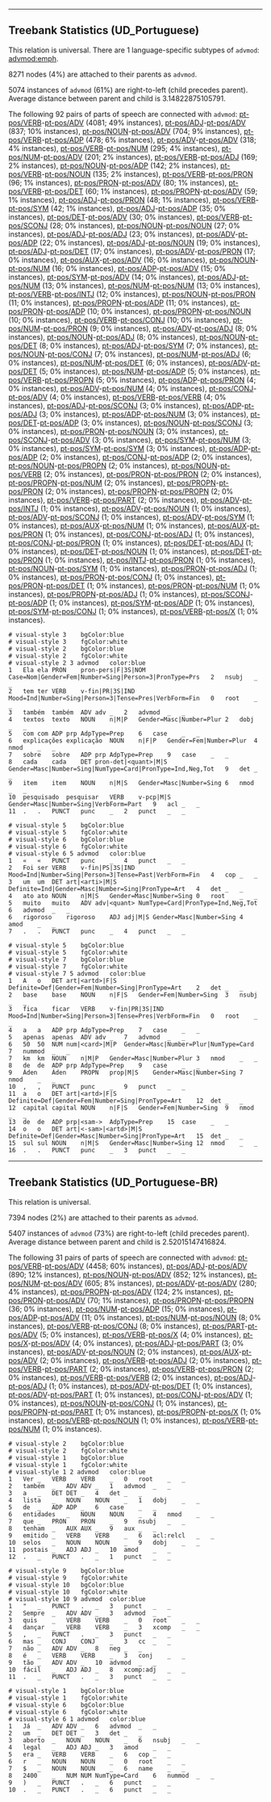 

--------------------------------------------------------------------------------

## Treebank Statistics (UD_Portuguese)

This relation is universal.
There are 1 language-specific subtypes of `advmod`: [advmod:emph]().

8271 nodes (4%) are attached to their parents as `advmod`.

5074 instances of `advmod` (61%) are right-to-left (child precedes parent).
Average distance between parent and child is 3.14822875105791.

The following 92 pairs of parts of speech are connected with `advmod`: [pt-pos/VERB]()-[pt-pos/ADV]() (4081; 49% instances), [pt-pos/ADJ]()-[pt-pos/ADV]() (837; 10% instances), [pt-pos/NOUN]()-[pt-pos/ADV]() (704; 9% instances), [pt-pos/VERB]()-[pt-pos/ADP]() (478; 6% instances), [pt-pos/ADV]()-[pt-pos/ADV]() (318; 4% instances), [pt-pos/VERB]()-[pt-pos/NUM]() (295; 4% instances), [pt-pos/NUM]()-[pt-pos/ADV]() (201; 2% instances), [pt-pos/VERB]()-[pt-pos/ADJ]() (169; 2% instances), [pt-pos/NOUN]()-[pt-pos/ADP]() (142; 2% instances), [pt-pos/VERB]()-[pt-pos/NOUN]() (135; 2% instances), [pt-pos/VERB]()-[pt-pos/PRON]() (96; 1% instances), [pt-pos/PRON]()-[pt-pos/ADV]() (80; 1% instances), [pt-pos/VERB]()-[pt-pos/DET]() (60; 1% instances), [pt-pos/PROPN]()-[pt-pos/ADV]() (59; 1% instances), [pt-pos/ADJ]()-[pt-pos/PRON]() (48; 1% instances), [pt-pos/VERB]()-[pt-pos/SYM]() (42; 1% instances), [pt-pos/ADJ]()-[pt-pos/ADP]() (35; 0% instances), [pt-pos/DET]()-[pt-pos/ADV]() (30; 0% instances), [pt-pos/VERB]()-[pt-pos/SCONJ]() (28; 0% instances), [pt-pos/NOUN]()-[pt-pos/NOUN]() (27; 0% instances), [pt-pos/ADJ]()-[pt-pos/ADJ]() (23; 0% instances), [pt-pos/ADV]()-[pt-pos/ADP]() (22; 0% instances), [pt-pos/ADJ]()-[pt-pos/NOUN]() (19; 0% instances), [pt-pos/ADJ]()-[pt-pos/DET]() (17; 0% instances), [pt-pos/ADV]()-[pt-pos/PRON]() (17; 0% instances), [pt-pos/AUX]()-[pt-pos/ADV]() (16; 0% instances), [pt-pos/NOUN]()-[pt-pos/NUM]() (16; 0% instances), [pt-pos/ADP]()-[pt-pos/ADV]() (15; 0% instances), [pt-pos/SYM]()-[pt-pos/ADV]() (14; 0% instances), [pt-pos/ADJ]()-[pt-pos/NUM]() (13; 0% instances), [pt-pos/NUM]()-[pt-pos/NUM]() (13; 0% instances), [pt-pos/VERB]()-[pt-pos/INTJ]() (12; 0% instances), [pt-pos/NOUN]()-[pt-pos/PRON]() (11; 0% instances), [pt-pos/PROPN]()-[pt-pos/ADP]() (11; 0% instances), [pt-pos/PRON]()-[pt-pos/ADP]() (10; 0% instances), [pt-pos/PROPN]()-[pt-pos/NOUN]() (10; 0% instances), [pt-pos/VERB]()-[pt-pos/CONJ]() (10; 0% instances), [pt-pos/NUM]()-[pt-pos/PRON]() (9; 0% instances), [pt-pos/ADV]()-[pt-pos/ADJ]() (8; 0% instances), [pt-pos/NOUN]()-[pt-pos/ADJ]() (8; 0% instances), [pt-pos/NOUN]()-[pt-pos/DET]() (8; 0% instances), [pt-pos/ADJ]()-[pt-pos/SYM]() (7; 0% instances), [pt-pos/NOUN]()-[pt-pos/CONJ]() (7; 0% instances), [pt-pos/NUM]()-[pt-pos/ADJ]() (6; 0% instances), [pt-pos/NUM]()-[pt-pos/DET]() (6; 0% instances), [pt-pos/ADV]()-[pt-pos/DET]() (5; 0% instances), [pt-pos/NUM]()-[pt-pos/ADP]() (5; 0% instances), [pt-pos/VERB]()-[pt-pos/PROPN]() (5; 0% instances), [pt-pos/ADP]()-[pt-pos/PRON]() (4; 0% instances), [pt-pos/ADV]()-[pt-pos/NUM]() (4; 0% instances), [pt-pos/CONJ]()-[pt-pos/ADV]() (4; 0% instances), [pt-pos/VERB]()-[pt-pos/VERB]() (4; 0% instances), [pt-pos/ADJ]()-[pt-pos/SCONJ]() (3; 0% instances), [pt-pos/ADP]()-[pt-pos/ADJ]() (3; 0% instances), [pt-pos/ADP]()-[pt-pos/NUM]() (3; 0% instances), [pt-pos/DET]()-[pt-pos/ADP]() (3; 0% instances), [pt-pos/NOUN]()-[pt-pos/SCONJ]() (3; 0% instances), [pt-pos/PRON]()-[pt-pos/NOUN]() (3; 0% instances), [pt-pos/SCONJ]()-[pt-pos/ADV]() (3; 0% instances), [pt-pos/SYM]()-[pt-pos/NUM]() (3; 0% instances), [pt-pos/SYM]()-[pt-pos/SYM]() (3; 0% instances), [pt-pos/ADP]()-[pt-pos/ADP]() (2; 0% instances), [pt-pos/CONJ]()-[pt-pos/ADP]() (2; 0% instances), [pt-pos/NOUN]()-[pt-pos/PROPN]() (2; 0% instances), [pt-pos/NOUN]()-[pt-pos/VERB]() (2; 0% instances), [pt-pos/PRON]()-[pt-pos/PRON]() (2; 0% instances), [pt-pos/PROPN]()-[pt-pos/NUM]() (2; 0% instances), [pt-pos/PROPN]()-[pt-pos/PRON]() (2; 0% instances), [pt-pos/PROPN]()-[pt-pos/PROPN]() (2; 0% instances), [pt-pos/VERB]()-[pt-pos/PART]() (2; 0% instances), [pt-pos/ADV]()-[pt-pos/INTJ]() (1; 0% instances), [pt-pos/ADV]()-[pt-pos/NOUN]() (1; 0% instances), [pt-pos/ADV]()-[pt-pos/SCONJ]() (1; 0% instances), [pt-pos/ADV]()-[pt-pos/SYM]() (1; 0% instances), [pt-pos/AUX]()-[pt-pos/NUM]() (1; 0% instances), [pt-pos/AUX]()-[pt-pos/PRON]() (1; 0% instances), [pt-pos/CONJ]()-[pt-pos/ADJ]() (1; 0% instances), [pt-pos/CONJ]()-[pt-pos/PRON]() (1; 0% instances), [pt-pos/DET]()-[pt-pos/ADJ]() (1; 0% instances), [pt-pos/DET]()-[pt-pos/NOUN]() (1; 0% instances), [pt-pos/DET]()-[pt-pos/PRON]() (1; 0% instances), [pt-pos/INTJ]()-[pt-pos/PRON]() (1; 0% instances), [pt-pos/NOUN]()-[pt-pos/SYM]() (1; 0% instances), [pt-pos/PRON]()-[pt-pos/ADJ]() (1; 0% instances), [pt-pos/PRON]()-[pt-pos/CONJ]() (1; 0% instances), [pt-pos/PRON]()-[pt-pos/DET]() (1; 0% instances), [pt-pos/PRON]()-[pt-pos/NUM]() (1; 0% instances), [pt-pos/PROPN]()-[pt-pos/ADJ]() (1; 0% instances), [pt-pos/SCONJ]()-[pt-pos/ADP]() (1; 0% instances), [pt-pos/SYM]()-[pt-pos/ADP]() (1; 0% instances), [pt-pos/SYM]()-[pt-pos/CONJ]() (1; 0% instances), [pt-pos/VERB]()-[pt-pos/X]() (1; 0% instances).


~~~ conllu
# visual-style 3	bgColor:blue
# visual-style 3	fgColor:white
# visual-style 2	bgColor:blue
# visual-style 2	fgColor:white
# visual-style 2 3 advmod	color:blue
1	Ela	ela	PRON	pron-pers|F|3S|NOM	Case=Nom|Gender=Fem|Number=Sing|Person=3|PronType=Prs	2	nsubj	_	_
2	tem	ter	VERB	v-fin|PR|3S|IND	Mood=Ind|Number=Sing|Person=3|Tense=Pres|VerbForm=Fin	0	root	_	_
3	também	também	ADV	adv	_	2	advmod	_	_
4	textos	texto	NOUN	n|M|P	Gender=Masc|Number=Plur	2	dobj	_	_
5	com	com	ADP	prp	AdpType=Prep	6	case	_	_
6	explicações	explicação	NOUN	n|F|P	Gender=Fem|Number=Plur	4	nmod	_	_
7	sobre	sobre	ADP	prp	AdpType=Prep	9	case	_	_
8	cada	cada	DET	pron-det|<quant>|M|S	Gender=Masc|Number=Sing|NumType=Card|PronType=Ind,Neg,Tot	9	det	_	_
9	item	item	NOUN	n|M|S	Gender=Masc|Number=Sing	6	nmod	_	_
10	pesquisado	pesquisar	VERB	v-pcp|M|S	Gender=Masc|Number=Sing|VerbForm=Part	9	acl	_	_
11	.	.	PUNCT	punc	_	2	punct	_	_

~~~


~~~ conllu
# visual-style 5	bgColor:blue
# visual-style 5	fgColor:white
# visual-style 6	bgColor:blue
# visual-style 6	fgColor:white
# visual-style 6 5 advmod	color:blue
1	«	«	PUNCT	punc	_	4	punct	_	_
2	Foi	ser	VERB	v-fin|PS|3S|IND	Mood=Ind|Number=Sing|Person=3|Tense=Past|VerbForm=Fin	4	cop	_	_
3	um	um	DET	art|<arti>|M|S	Definite=Ind|Gender=Masc|Number=Sing|PronType=Art	4	det	_	_
4	ato	ato	NOUN	n|M|S	Gender=Masc|Number=Sing	0	root	_	_
5	muito	muito	ADV	adv|<quant>	NumType=Card|PronType=Ind,Neg,Tot	6	advmod	_	_
6	rigoroso	rigoroso	ADJ	adj|M|S	Gender=Masc|Number=Sing	4	amod	_	_
7	.	.	PUNCT	punc	_	4	punct	_	_

~~~


~~~ conllu
# visual-style 5	bgColor:blue
# visual-style 5	fgColor:white
# visual-style 7	bgColor:blue
# visual-style 7	fgColor:white
# visual-style 7 5 advmod	color:blue
1	A	o	DET	art|<artd>|F|S	Definite=Def|Gender=Fem|Number=Sing|PronType=Art	2	det	_	_
2	base	base	NOUN	n|F|S	Gender=Fem|Number=Sing	3	nsubj	_	_
3	fica	ficar	VERB	v-fin|PR|3S|IND	Mood=Ind|Number=Sing|Person=3|Tense=Pres|VerbForm=Fin	0	root	_	_
4	a	a	ADP	prp	AdpType=Prep	7	case	_	_
5	apenas	apenas	ADV	adv	_	7	advmod	_	_
6	50	50	NUM	num|<card>|M|P	Gender=Masc|Number=Plur|NumType=Card	7	nummod	_	_
7	km	km	NOUN	n|M|P	Gender=Masc|Number=Plur	3	nmod	_	_
8	de	de	ADP	prp	AdpType=Prep	9	case	_	_
9	Áden	Áden	PROPN	prop|M|S	Gender=Masc|Number=Sing	7	nmod	_	_
10	,	,	PUNCT	punc	_	9	punct	_	_
11	a	o	DET	art|<artd>|F|S	Definite=Def|Gender=Fem|Number=Sing|PronType=Art	12	det	_	_
12	capital	capital	NOUN	n|F|S	Gender=Fem|Number=Sing	9	nmod	_	_
13	de	de	ADP	prp|<sam->	AdpType=Prep	15	case	_	_
14	o	o	DET	art|<-sam>|<artd>|M|S	Definite=Def|Gender=Masc|Number=Sing|PronType=Art	15	det	_	_
15	sul	sul	NOUN	n|M|S	Gender=Masc|Number=Sing	12	nmod	_	_
16	.	.	PUNCT	punc	_	3	punct	_	_

~~~




--------------------------------------------------------------------------------

## Treebank Statistics (UD_Portuguese-BR)

This relation is universal.

7394 nodes (2%) are attached to their parents as `advmod`.

5407 instances of `advmod` (73%) are right-to-left (child precedes parent).
Average distance between parent and child is 2.52015147416824.

The following 31 pairs of parts of speech are connected with `advmod`: [pt-pos/VERB]()-[pt-pos/ADV]() (4458; 60% instances), [pt-pos/ADJ]()-[pt-pos/ADV]() (890; 12% instances), [pt-pos/NOUN]()-[pt-pos/ADV]() (852; 12% instances), [pt-pos/NUM]()-[pt-pos/ADV]() (605; 8% instances), [pt-pos/ADV]()-[pt-pos/ADV]() (280; 4% instances), [pt-pos/PROPN]()-[pt-pos/ADV]() (124; 2% instances), [pt-pos/PRON]()-[pt-pos/ADV]() (70; 1% instances), [pt-pos/PROPN]()-[pt-pos/PROPN]() (36; 0% instances), [pt-pos/NUM]()-[pt-pos/ADP]() (15; 0% instances), [pt-pos/ADP]()-[pt-pos/ADV]() (11; 0% instances), [pt-pos/NUM]()-[pt-pos/NOUN]() (8; 0% instances), [pt-pos/VERB]()-[pt-pos/CONJ]() (8; 0% instances), [pt-pos/PART]()-[pt-pos/ADV]() (5; 0% instances), [pt-pos/VERB]()-[pt-pos/X]() (4; 0% instances), [pt-pos/X]()-[pt-pos/ADV]() (4; 0% instances), [pt-pos/ADJ]()-[pt-pos/PART]() (3; 0% instances), [pt-pos/ADV]()-[pt-pos/NOUN]() (2; 0% instances), [pt-pos/AUX]()-[pt-pos/ADV]() (2; 0% instances), [pt-pos/VERB]()-[pt-pos/ADJ]() (2; 0% instances), [pt-pos/VERB]()-[pt-pos/PART]() (2; 0% instances), [pt-pos/VERB]()-[pt-pos/PRON]() (2; 0% instances), [pt-pos/VERB]()-[pt-pos/VERB]() (2; 0% instances), [pt-pos/ADJ]()-[pt-pos/ADJ]() (1; 0% instances), [pt-pos/ADV]()-[pt-pos/DET]() (1; 0% instances), [pt-pos/ADV]()-[pt-pos/PART]() (1; 0% instances), [pt-pos/CONJ]()-[pt-pos/ADV]() (1; 0% instances), [pt-pos/NOUN]()-[pt-pos/CONJ]() (1; 0% instances), [pt-pos/PROPN]()-[pt-pos/PART]() (1; 0% instances), [pt-pos/PROPN]()-[pt-pos/X]() (1; 0% instances), [pt-pos/VERB]()-[pt-pos/NOUN]() (1; 0% instances), [pt-pos/VERB]()-[pt-pos/NUM]() (1; 0% instances).


~~~ conllu
# visual-style 2	bgColor:blue
# visual-style 2	fgColor:white
# visual-style 1	bgColor:blue
# visual-style 1	fgColor:white
# visual-style 1 2 advmod	color:blue
1	Ver	_	VERB	VERB	_	0	root	_	_
2	também	_	ADV	ADV	_	1	advmod	_	_
3	a	_	DET	DET	_	4	det	_	_
4	lista	_	NOUN	NOUN	_	1	dobj	_	_
5	de	_	ADP	ADP	_	6	case	_	_
6	entidades	_	NOUN	NOUN	_	4	nmod	_	_
7	que	_	PRON	PRON	_	9	nsubj	_	_
8	tenham	_	AUX	AUX	_	9	aux	_	_
9	emitido	_	VERB	VERB	_	6	acl:relcl	_	_
10	selos	_	NOUN	NOUN	_	9	dobj	_	_
11	postais	_	ADJ	ADJ	_	10	amod	_	_
12	.	_	PUNCT	.	_	1	punct	_	_

~~~


~~~ conllu
# visual-style 9	bgColor:blue
# visual-style 9	fgColor:white
# visual-style 10	bgColor:blue
# visual-style 10	fgColor:white
# visual-style 10 9 advmod	color:blue
1	"	_	PUNCT	.	_	3	punct	_	_
2	Sempre	_	ADV	ADV	_	3	advmod	_	_
3	quis	_	VERB	VERB	_	0	root	_	_
4	dançar	_	VERB	VERB	_	3	xcomp	_	_
5	,	_	PUNCT	.	_	3	punct	_	_
6	mas	_	CONJ	CONJ	_	3	cc	_	_
7	não	_	ADV	ADV	_	8	neg	_	_
8	é	_	VERB	VERB	_	3	conj	_	_
9	tão	_	ADV	ADV	_	10	advmod	_	_
10	fácil	_	ADJ	ADJ	_	8	xcomp:adj	_	_
11	.	_	PUNCT	.	_	3	punct	_	_

~~~


~~~ conllu
# visual-style 1	bgColor:blue
# visual-style 1	fgColor:white
# visual-style 6	bgColor:blue
# visual-style 6	fgColor:white
# visual-style 6 1 advmod	color:blue
1	Já	_	ADV	ADV	_	6	advmod	_	_
2	um	_	DET	DET	_	3	det	_	_
3	aborto	_	NOUN	NOUN	_	6	nsubj	_	_
4	legal	_	ADJ	ADJ	_	3	amod	_	_
5	era	_	VERB	VERB	_	6	cop	_	_
6	r	_	NOUN	NOUN	_	0	root	_	_
7	$	_	NOUN	NOUN	_	6	name	_	_
8	2400	_	NUM	NUM	NumType=Card	6	nummod	_	_
9	)	_	PUNCT	.	_	6	punct	_	_
10	.	_	PUNCT	.	_	6	punct	_	_

~~~


